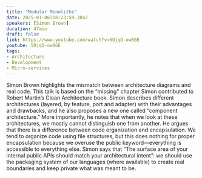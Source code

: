 ```yaml
---
title: "Modular Monoliths"
date: 2025-01-06T18:23:59.384Z
speakers: [Simon Brown]
duration: 47min
draft: false
link: https://www.youtube.com/watch?v=5OjqD-ow8GE
youtube: 5OjqD-ow8GE
tags:
- Architecture
- Development
- Micro-services
---
```


Simon Brown highlights the mismatch between architecture diagrams and real code.
This talk is based on the “missing” chapter Simon contributed to Robert Martin’s Clean Architecture book.
Simon describes different architectures (layered, by feature, port and adapter) with their advantages and drawbacks, and he also proposes a new one called “component architecture.”
More importantly, he notes that when we look at these architectures, we mostly cannot distinguish one from another.
He argues that there is a difference between code organization and encapsulation.
We tend to organize code using file structures, but this does nothing for proper encapsulation because we overuse the public keyword—everything is accessible to everything else.
Simon says that “The surface area of your internal public APIs should match your architectural intent”: we should use the packaging system of our languages (where available) to create real boundaries and keep private what was meant to be.